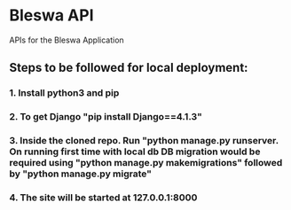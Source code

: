 # Bleswa API
APIs for the Bleswa Application

## Steps to be followed for local deployment:
### 1. Install python3 and pip
### 2. To get Django "pip install Django==4.1.3"
### 3. Inside the cloned repo. Run "python manage.py runserver. On running first time with local db DB migration would be required using "python manage.py makemigrations" followed by "python manage.py migrate"
### 4. The site will be started at 127.0.0.1:8000

